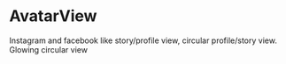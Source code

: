 # AvatarView
Instagram and facebook like story/profile view, circular profile/story view.  Glowing circular view
